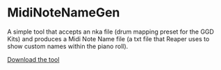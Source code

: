 # MidiNoteNameGen

A simple tool that accepts an nka file (drum mapping preset for the GGD Kits) and 
produces a Midi Note Name file (a txt file that Reaper uses to show custom names within the piano roll). 

[Download the tool](https://github.com/pattersonjosh15/MidiNoteNameGen/tree/main/download/MidiNoteNameGen.exe)
